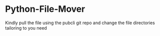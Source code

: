# Python-File-Mover

Kindly pull the file using the pubcli git repo and change the file directories tailoring to you need 
